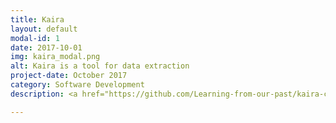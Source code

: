 ```yaml
---
title: Kaira
layout: default
modal-id: 1
date: 2017-10-01
img: kaira_modal.png
alt: Kaira is a tool for data extraction
project-date: October 2017
category: Software Development
description: <a href="https://github.com/Learning-from-our-past/kaira-core">Kaira</a> is a tool used to extract data from text that has been produced by scanning books and parsing them with an OCR tool. The data is extracted using both natural language processing techniques and simple regular expressions. After extraction, the .json files kaira produces are used to populate a PostgreSQL database that provides researchers on the project access to the data. I am working on this project as an employee of the <a href="https://www.helsinki.fi/fi">University of Helsinki</a> in the <a href="https://tuhat.helsinki.fi/portal/fi/projects/learning-from-our-p(17e2a1c3-f04b-4553-a2e8-6fb8f8fa9fbf).html">Learning from our Past</a> project.

---
```

